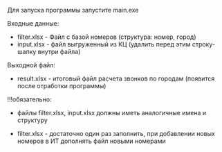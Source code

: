 Для запуска программы запустите main.exe

Входные данные:
- filter.xlsx - Файл с базой номеров (структура: номер, город)
- input.xlsx - файл выгруженный из КЦ (удалить перед этим строку-шапку внутри файла)

Выходной файл:
- result.xlsx - итоговый файл расчета звонков по городам (появится после отработки программы)

!!!обязательно:
- файлы filter.xlsx, input.xlsx должны иметь аналогичные имена и структуру

- filter.xlsx - достаточно один раз заполнить, при добавлении новых номеров в ИТ дополнять файл новыми номерами
